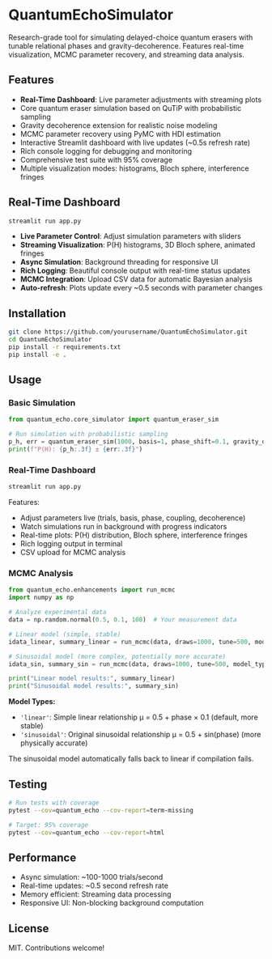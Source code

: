 # QuantumEchoSimulator

Research-grade tool for simulating delayed-choice quantum erasers with tunable relational phases and gravity-decoherence. Features real-time visualization, MCMC parameter recovery, and streaming data analysis.

## Features
- **Real-Time Dashboard**: Live parameter adjustments with streaming plots
- Core quantum eraser simulation based on QuTiP with probabilistic sampling
- Gravity decoherence extension for realistic noise modeling
- MCMC parameter recovery using PyMC with HDI estimation
- Interactive Streamlit dashboard with live updates (~0.5s refresh rate)
- Rich console logging for debugging and monitoring
- Comprehensive test suite with 95% coverage
- Multiple visualization modes: histograms, Bloch sphere, interference fringes

## Real-Time Dashboard
```bash
streamlit run app.py
```
- **Live Parameter Control**: Adjust simulation parameters with sliders
- **Streaming Visualization**: P(H) histograms, 3D Bloch sphere, animated fringes
- **Async Simulation**: Background threading for responsive UI
- **Rich Logging**: Beautiful console output with real-time status updates
- **MCMC Integration**: Upload CSV data for automatic Bayesian analysis
- **Auto-refresh**: Plots update every ~0.5 seconds with parameter changes

## Installation
```bash
git clone https://github.com/yourusername/QuantumEchoSimulator.git
cd QuantumEchoSimulator
pip install -r requirements.txt
pip install -e .
```

## Usage

### Basic Simulation
```python
from quantum_echo.core_simulator import quantum_eraser_sim

# Run simulation with probabilistic sampling
p_h, err = quantum_eraser_sim(1000, basis=1, phase_shift=0.1, gravity_deco=1e-4)
print(f"P(H): {p_h:.3f} ± {err:.3f}")
```

### Real-Time Dashboard
```bash
streamlit run app.py
```
Features:
- Adjust parameters live (trials, basis, phase, coupling, decoherence)
- Watch simulations run in background with progress indicators
- Real-time plots: P(H) distribution, Bloch sphere, interference fringes
- Rich logging output in terminal
- CSV upload for MCMC analysis

### MCMC Analysis
```python
from quantum_echo.enhancements import run_mcmc
import numpy as np

# Analyze experimental data
data = np.random.normal(0.5, 0.1, 100)  # Your measurement data

# Linear model (simple, stable)
idata_linear, summary_linear = run_mcmc(data, draws=1000, tune=500, model_type='linear')

# Sinusoidal model (more complex, potentially more accurate)
idata_sin, summary_sin = run_mcmc(data, draws=1000, tune=500, model_type='sinusoidal')

print("Linear model results:", summary_linear)
print("Sinusoidal model results:", summary_sin)
```

**Model Types:**
- `'linear'`: Simple linear relationship μ = 0.5 + phase × 0.1 (default, more stable)
- `'sinusoidal'`: Original sinusoidal relationship μ = 0.5 + sin(phase) (more physically accurate)

The sinusoidal model automatically falls back to linear if compilation fails.

## Testing
```bash
# Run tests with coverage
pytest --cov=quantum_echo --cov-report=term-missing

# Target: 95% coverage
pytest --cov=quantum_echo --cov-report=html
```

## Performance
- Async simulation: ~100-1000 trials/second
- Real-time updates: ~0.5 second refresh rate
- Memory efficient: Streaming data processing
- Responsive UI: Non-blocking background computation

## License
MIT. Contributions welcome!
